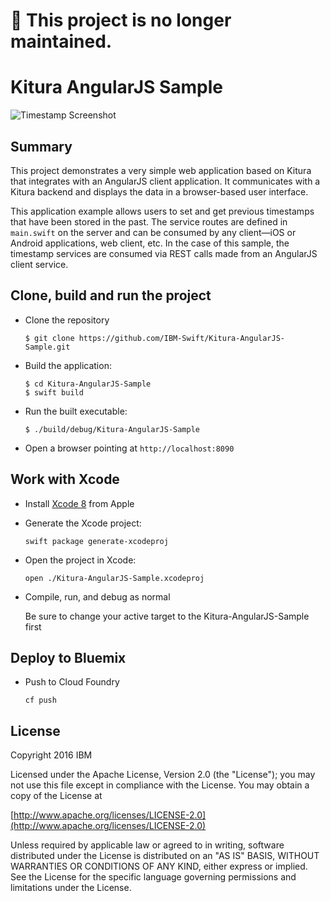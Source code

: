 # 🚫 This project is no longer maintained.

# Kitura AngularJS Sample

![Timestamp Screenshot](https://github.com/IBM-Swift/Kitura-AngularJS-Sample/raw/master/docs/timestamps.png)

## Summary

This project demonstrates a very simple web application based on Kitura that integrates with an AngularJS client application. It communicates with a Kitura backend and displays the data in a browser-based user interface.

This application example allows users to set and get previous timestamps that have been stored in the past. The service routes are defined in `main.swift` on the server and can be consumed by any client—iOS or Android applications, web client, etc. In the case of this sample, the timestamp services are consumed via REST calls made from an AngularJS client service.

## Clone, build and run the project



- Clone the repository

	```
	$ git clone https://github.com/IBM-Swift/Kitura-AngularJS-Sample.git
	```
	
- Build the application:

	```
	$ cd Kitura-AngularJS-Sample
	$ swift build
	```
	
- Run the built executable:

	```
	$ ./build/debug/Kitura-AngularJS-Sample
	```
	
- Open a browser pointing at `http://localhost:8090` </li>

## Work with Xcode

- Install [Xcode 8](https://developer.apple.com/download/) from Apple
- Generate the Xcode project:

	```
	swift package generate-xcodeproj
	```

- Open the project in Xcode:

	```
	open ./Kitura-AngularJS-Sample.xcodeproj
	```

- Compile, run, and debug as normal

	Be sure to change your active target to the Kitura-AngularJS-Sample first
	
## Deploy to Bluemix

- Push to Cloud Foundry

	```
	cf push
	```
	
## License

Copyright 2016 IBM

Licensed under the Apache License, Version 2.0 (the "License"); you may not use this file except in compliance with the License. You may obtain a copy of the License at

[http://www.apache.org/licenses/LICENSE-2.0](http://www.apache.org/licenses/LICENSE-2.0)

Unless required by applicable law or agreed to in writing, software distributed under the License is distributed on an "AS IS" BASIS, WITHOUT WARRANTIES OR CONDITIONS OF ANY KIND, either express or implied. See the License for the specific language governing permissions and limitations under the License.
